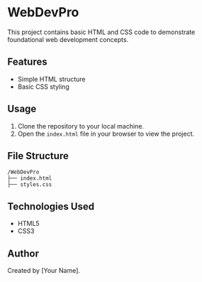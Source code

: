 # WebDevPro

This project contains basic HTML and CSS code to demonstrate foundational web development concepts.

## Features
- Simple HTML structure
- Basic CSS styling

## Usage
1. Clone the repository to your local machine.
2. Open the `index.html` file in your browser to view the project.

## File Structure
```
/WebDevPro
├── index.html
├── styles.css
```

## Technologies Used
- HTML5
- CSS3

## Author
Created by [Your Name].
